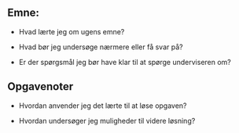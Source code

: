 ## Emne:

* Hvad lærte jeg om ugens emne?

* Hvad bør jeg undersøge nærmere eller få svar på?

* Er der spørgsmål jeg bør have klar til at spørge underviseren om? 

## Opgavenoter

* Hvordan anvender jeg det lærte til at løse opgaven?

* Hvordan undersøger jeg muligheder til videre løsning?